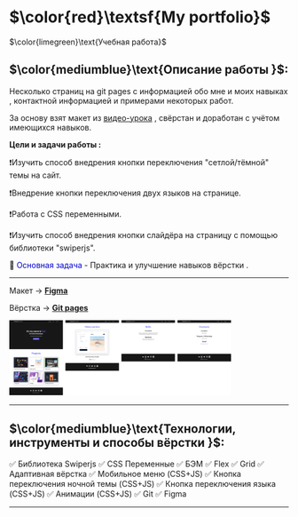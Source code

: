 # $\color{red}\textsf{My portfolio}$

$\color{limegreen}\text{Учебная работа}$

## $\color{mediumblue}\text{Описание работы }$:

Несколько страниц на git pages с информацией обо мне и моих навыках , контактной информацией и примерами некоторых работ.

За основу взят макет из [видео-урока](https://www.youtube.com/watch?v=tYdnepSqtNE) , свёрстан и доработан с учётом имеющихся навыков.

**Цели и задачи работы :**

❗Изучить способ внедрения кнопки переключения "сетлой/тёмной" темы на сайт.

❗Внедрение кнопки переключения двух языков на странице.

❗Работа c CSS переменными.

❗Изучить способ внедрения кнопки слайдёра на страницу с помощью библиотеки "swiperjs".

🎯 <span style="color:mediumblue">Основная задача</span> - Практика и улучшение навыков вёрстки .

---

Макет -> [**Figma**](https://www.figma.com/design/tMOSNDbDEyMmcirz6cQ6WE/React-Simple-Portfolio?node-id=0-1&p=f&t=TLBwEpMocCT185gW-0)

Вёрстка -> [**Git pages**](https://artiom-work.github.io/my-portfolio/)

<img src="images/website/preview-readme-image.png" width="400" alt="Изображение макета страницы">

---

## $\color{mediumblue}\text{Технологии, инструменты и способы вёрстки }$:

✅ Библиотека Swiperjs
✅ СSS Переменные
✅ БЭМ
✅ Flex
✅ Grid
✅ Адаптивная вёрстка
✅ Мобильное меню (CSS+JS)
✅ Кнопка переключения ночной темы (CSS+JS)
✅ Кнопка переключения языка (CSS+JS)
✅ Анимации (CSS+JS)
✅ Git
✅ Figma

---
